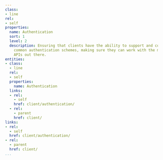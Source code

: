 ```yaml
---
class:
- line
rel:
- self
properties:
  name: Authentication
  sort: 1
  level: 2
  description: Ensuring that clients have the ability to support and connect using
    common authentication schemes, making sure they can work with the most available
    APIs out there.
entities:
- class:
  - line
  rel:
  - self
  properties:
    name: Authentication
  links:
  - rel:
    - self
    href: client/authentication/
  - rel:
    - parent
    href: client/
links:
- rel:
  - self
  href: client/authentication/
- rel:
  - parent
  href: client/
...
```

